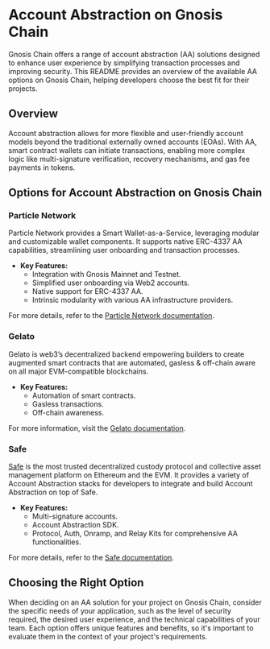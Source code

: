# Account Abstraction on Gnosis Chain

Gnosis Chain offers a range of account abstraction (AA) solutions designed to enhance user experience by simplifying transaction processes and improving security. This README provides an overview of the available AA options on Gnosis Chain, helping developers choose the best fit for their projects.

## Overview

Account abstraction allows for more flexible and user-friendly account models beyond the traditional externally owned accounts (EOAs). With AA, smart contract wallets can initiate transactions, enabling more complex logic like multi-signature verification, recovery mechanisms, and gas fee payments in tokens.

## Options for Account Abstraction on Gnosis Chain

### Particle Network

Particle Network provides a Smart Wallet-as-a-Service, leveraging modular and customizable wallet components. It supports native ERC-4337 AA capabilities, streamlining user onboarding and transaction processes.

- **Key Features:**
  - Integration with Gnosis Mainnet and Testnet.
  - Simplified user onboarding via Web2 accounts.
  - Native support for ERC-4337 AA.
  - Intrinsic modularity with various AA infrastructure providers.

For more details, refer to the [Particle Network documentation](https://docs.particle.network/).

### Gelato

Gelato is web3’s decentralized backend empowering builders to create augmented smart contracts that are automated, gasless & off-chain aware on all major EVM-compatible blockchains.

- **Key Features:**
  - Automation of smart contracts.
  - Gasless transactions.
  - Off-chain awareness.

For more information, visit the [Gelato documentation](https://docs.gelato.network/).

### Safe

[Safe](https://docs.safe.global/) is the most trusted decentralized custody protocol and collective asset management platform on Ethereum and the EVM. It provides a variety of Account Abstraction stacks for developers to integrate and build Account Abstraction on top of Safe.

- **Key Features:**
  - Multi-signature accounts.
  - Account Abstraction SDK.
  - Protocol, Auth, Onramp, and Relay Kits for comprehensive AA functionalities.

For more details, refer to the [Safe documentation](https://docs.safe.global/).

## Choosing the Right Option

When deciding on an AA solution for your project on Gnosis Chain, consider the specific needs of your application, such as the level of security required, the desired user experience, and the technical capabilities of your team. Each option offers unique features and benefits, so it's important to evaluate them in the context of your project's requirements.